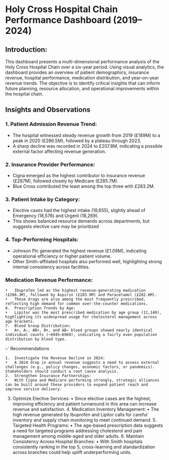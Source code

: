 # Holy Cross Hospital Chain Performance Dashboard (2019–2024)

## Introduction:
This dashboard presents a multi-dimensional performance analysis of the Holy Cross Hospital Chain over a six-year period. Using visual analytics, the dashboard provides an overview of patient demographics, insurance revenue, hospital performance, medication distribution, and year-on-year revenue trends. The objective is to identify critical insights that can inform future planning, resource allocation, and operational improvements within the hospital chain.

## Insights and Observations
### 1. Patient Admission Revenue Trend:
* The hospital witnessed steady revenue growth from 2019 (£189M) to a peak in 2020 (£286.5M), followed by a plateau through 2023.
* A sharp decline was recorded in 2024 to £207.8M, indicating a possible external factor affecting revenue generation.
### 2. Insurance Provider Performance:
* Cigna emerged as the highest contributor to insurance revenue (£287M), followed closely by Medicare (£285.7M).
* Blue Cross contributed the least among the top three with £283.2M.
### 3. Patient Intake by Category:
* Elective cases had the highest intake (18,655), slightly ahead of Emergency (18,576) and Urgent (18,269).
* This shows balanced resource demands across departments, but suggests elective care may be prioritized
### 4. Top-Performing Hospitals:
* Johnson Plc generated the highest revenue (£1.08M), indicating operational efficiency or higher patient volume.
* Other Smith-affiliated hospitals also performed well, highlighting strong internal consistency across facilities.
### Medication Revenue Performance:
	•	Ibuprofen led as the highest revenue-generating medication (£286.3M), followed by Aspirin (£283.9M) and Paracetamol (£282.6M).
	•	These drugs are also among the most frequently prescribed, reflecting high demand for common over-the-counter medications.
	6.	Prescription Trends by Age:
	•	Lipitor was the most prescribed medication by age group (11,140), highlighting its widespread usage for cholesterol management across age brackets.
	7.	Blood Group Distribution:
	•	A+, A−, AB+, B+, and AB− blood groups showed nearly identical individual counts (~6945–6969), indicating a fairly even population distribution by blood type.

✅ Recommendations

	1.	Investigate the Revenue Decline in 2024:
	•	A 2024 drop in annual revenue suggests a need to assess external challenges (e.g., policy changes, economic factors, or pandemics). Stakeholders should conduct a root cause analysis.
	2.	Strengthen Insurance Partnerships:
	•	With Cigna and Medicare performing strongly, strategic alliances can be built around these providers to expand patient reach and improve service delivery.
 3.	Optimize Elective Services:
	•	Since elective cases are the highest, improving efficiency and patient turnaround in this area can increase revenue and satisfaction.
	4.	Medication Inventory Management:
	•	The high revenue generated by Ibuprofen and Lipitor calls for careful inventory and supply chain monitoring to meet continued demand.
	5.	Targeted Health Programs:
	•	The age-based prescription data suggests a need for targeted programs addressing cholesterol and pain management among middle-aged and older adults.
	6.	Maintain Consistency Across Hospital Branches:
	•	With Smith hospitals consistently ranking in the top 5, cross-learning and standardization across branches could help uplift underperforming units.

